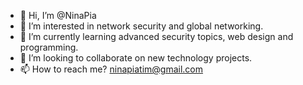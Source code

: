 - 👋 Hi, I’m @NinaPia
- 👀 I’m interested in network security and global networking.
- 🌱 I’m currently learning advanced security topics, web design and programming.
- 💞️ I’m looking to collaborate on new technology projects.
- 📫 How to reach me? ninapiatim@gmail.com

<!---
NinaPia/NinaPia is a ✨ special ✨ repository because its `README.md` (this file) appears on your GitHub profile.
You can click the Preview link to take a look at your changes.
--->
